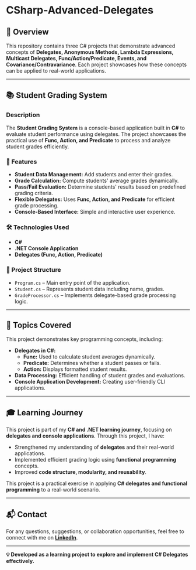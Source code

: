 # CSharp-Advanced-Delegates

## 📌 Overview
This repository contains three C# projects that demonstrate advanced concepts of **Delegates, Anonymous Methods, Lambda Expressions, Multicast Delegates, Func/Action/Predicate, Events, and Covariance/Contravariance**. Each project showcases how these concepts can be applied to real-world applications.

---

## 📚 Student Grading System
### Description
The **Student Grading System** is a console-based application built in **C#** to evaluate student performance using delegates. The project showcases the practical use of **Func, Action, and Predicate** to process and analyze student grades efficiently.

### 🎯 Features
- **Student Data Management:** Add students and enter their grades.
- **Grade Calculation:** Compute students' average grades dynamically.
- **Pass/Fail Evaluation:** Determine students' results based on predefined grading criteria.
- **Flexible Delegates:** Uses **Func, Action, and Predicate** for efficient grade processing.
- **Console-Based Interface:** Simple and interactive user experience.

### 🛠️ Technologies Used
- **C#**
- **.NET Console Application**
- **Delegates (Func, Action, Predicate)**

### 📂 Project Structure
- `Program.cs` – Main entry point of the application.
- `Student.cs` – Represents student data including name, grades.
- `GradeProcessor.cs` – Implements delegate-based grade processing logic.

---

## 📌 Topics Covered
This project demonstrates key programming concepts, including:

- **Delegates in C#:**
  - **Func<T>:** Used to calculate student averages dynamically.
  - **Predicate<T>:** Determines whether a student passes or fails.
  - **Action<T>:** Displays formatted student results.
- **Data Processing:** Efficient handling of student grades and evaluations.
- **Console Application Development:** Creating user-friendly CLI applications.

---

## 🎓 Learning Journey
This project is part of my **C# and .NET learning journey**, focusing on **delegates and console applications**. Through this project, I have:

- Strengthened my understanding of **delegates** and their real-world applications.
- Implemented efficient grading logic using **functional programming** concepts.
- Improved **code structure, modularity, and reusability**.

This project is a practical exercise in applying **C# delegates and functional programming** to a real-world scenario.

---

## 📬 Contact  
For any questions, suggestions, or collaboration opportunities, feel free to connect with me on **[LinkedIn](https://www.linkedin.com/in/ziad-ghoraba-developer/)**.

---

**💡 Developed as a learning project to explore and implement C# Delegates effectively.**
